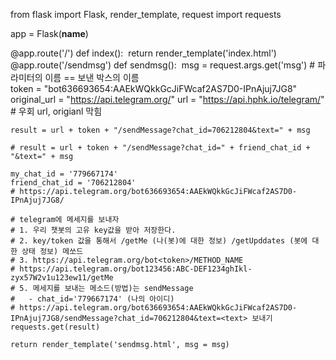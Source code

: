 from flask import Flask, render_template, request
import requests

app = Flask(__name__)

@app.route('/')
def index():
​    return render_template('index.html')
​    
@app.route('/sendmsg')
def sendmsg():
​    msg = request.args.get('msg') # 파라미터의 이름 == 보낸 박스의 이름
​    
    token = "bot636693654:AAEkWQkkGcJiFWcaf2AS7D0-IPnAjuj7JG8"
    original_url = "https://api.telegram.org/"
    url = "https://api.hphk.io/telegram/" # 우회 url, origianl 막힘
    
    result = url + token + "/sendMessage?chat_id=706212804&text=" + msg
    
    # result = url + token + "/sendMessage?chat_id=" + friend_chat_id + "&text=" + msg
    
    my_chat_id = '779667174'
    friend_chat_id = '706212804'
    # https://api.telegram.org/bot636693654:AAEkWQkkGcJiFWcaf2AS7D0-IPnAjuj7JG8/
    
    # telegram에 메세지를 보내자
    # 1. 우리 챗봇의 고유 key값을 받아 저장한다.
    # 2. key/token 값을 통해서 /getMe (나(봇)에 대한 정보) /getUpddates (봇에 대한 상태 정보) 메쏘드
    # 3. https://api.telegram.org/bot<token>/METHOD_NAME
    # https://api.telegram.org/bot123456:ABC-DEF1234ghIkl-zyx57W2v1u123ew11/getMe
    # 5. 메세지를 보내는 메소드(방법)는 sendMessage
    #   - chat_id='779667174' (나의 아이디)
    # https://api.telegram.org/bot636693654:AAEkWQkkGcJiFWcaf2AS7D0-IPnAjuj7JG8/sendMessage?chat_id=706212804&text=<text> 보내기
    requests.get(result)
    
    return render_template('sendmsg.html', msg = msg)